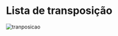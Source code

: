 # Lista de transposição

![tranposicao](https://github.com/tmenegaz/db_dendezeiros/blob/master/assunto/img/logico2fisico.png, "Lista de transposição")